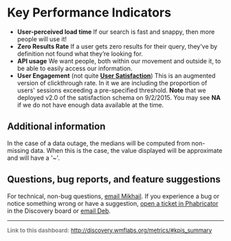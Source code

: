 Key Performance Indicators
=======

- **User-perceived load time** If our search is fast and snappy, then more people will use it! 
- **Zero Results Rate** If a user gets zero results for their query, they’ve by definition not found what they’re looking for.
- **API usage** We want people, both within our movement and outside it, to be able to easily access our information.
- **User Engagement** (not quite **[User Satisfaction](https://meta.wikimedia.org/wiki/Research:Measuring_User_Search_Satisfaction)**) This is an augmented version of clickthrough rate. In it we are including the proportion of users' sessions exceeding a pre-specified threshold. **Note** that we deployed v2.0 of the satisfaction schema on 9/2/2015. You may see **NA** if we do not have enough data available at the time.

Additional information
------

In the case of a data outage, the medians will be computed from non-missing data. When this is the case, the value displayed will be approximate and will have a '~'.

Questions, bug reports, and feature suggestions
------
For technical, non-bug questions, [email Mikhail](mailto:mpopov@wikimedia.org?subject=Dashboard%20Question). If you experience a bug or notice something wrong or have a suggestion, [open a ticket in Phabricator](https://phabricator.wikimedia.org/maniphest/task/create/?projects=Discovery) in the Discovery board or [email Deb](mailto:deb@wikimedia.org?subject=Dashboard%20Question).

<hr style="border-color: gray;">
<p style="font-size: small; color: gray;">
  <strong>Link to this dashboard:</strong>
  <a href="http://discovery.wmflabs.org/metrics/#kpis_summary">
    http://discovery.wmflabs.org/metrics/#kpis_summary
  </a>
</p>
